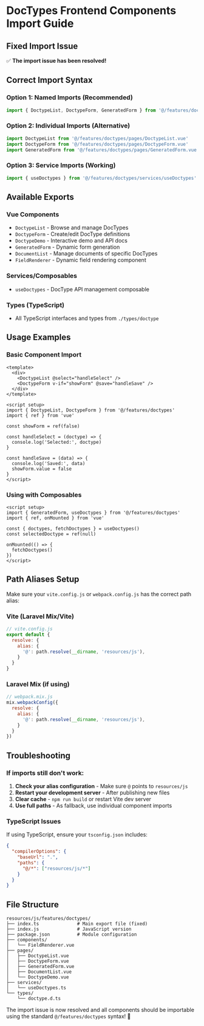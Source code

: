 # DocTypes Frontend Components Import Guide

## Fixed Import Issue

✅ **The import issue has been resolved!**

## Correct Import Syntax

### Option 1: Named Imports (Recommended)
```javascript
import { DoctypeList, DoctypeForm, GeneratedForm } from '@/features/doctypes'
```

### Option 2: Individual Imports (Alternative)
```javascript
import DoctypeList from '@/features/doctypes/pages/DoctypeList.vue'
import DoctypeForm from '@/features/doctypes/pages/DoctypeForm.vue'
import GeneratedForm from '@/features/doctypes/pages/GeneratedForm.vue'
```

### Option 3: Service Imports (Working)
```javascript
import { useDoctypes } from '@/features/doctypes/services/useDoctypes'
```

## Available Exports

### Vue Components
- `DoctypeList` - Browse and manage DocTypes
- `DoctypeForm` - Create/edit DocType definitions  
- `DoctypeDemo` - Interactive demo and API docs
- `GeneratedForm` - Dynamic form generation
- `DocumentList` - Manage documents of specific DocTypes
- `FieldRenderer` - Dynamic field rendering component

### Services/Composables
- `useDoctypes` - DocType API management composable

### Types (TypeScript)
- All TypeScript interfaces and types from `./types/doctype`

## Usage Examples

### Basic Component Import
```vue
<template>
  <div>
    <DoctypeList @select="handleSelect" />
    <DoctypeForm v-if="showForm" @save="handleSave" />
  </div>
</template>

<script setup>
import { DoctypeList, DoctypeForm } from '@/features/doctypes'
import { ref } from 'vue'

const showForm = ref(false)

const handleSelect = (doctype) => {
  console.log('Selected:', doctype)
}

const handleSave = (data) => {
  console.log('Saved:', data)
  showForm.value = false
}
</script>
```

### Using with Composables
```vue
<script setup>
import { GeneratedForm, useDoctypes } from '@/features/doctypes'
import { ref, onMounted } from 'vue'

const { doctypes, fetchDoctypes } = useDoctypes()
const selectedDoctype = ref(null)

onMounted(() => {
  fetchDoctypes()
})
</script>
```

## Path Aliases Setup

Make sure your `vite.config.js` or `webpack.config.js` has the correct path alias:

### Vite (Laravel Mix/Vite)
```javascript
// vite.config.js
export default {
  resolve: {
    alias: {
      '@': path.resolve(__dirname, 'resources/js'),
    }
  }
}
```

### Laravel Mix (if using)
```javascript
// webpack.mix.js
mix.webpackConfig({
  resolve: {
    alias: {
      '@': path.resolve(__dirname, 'resources/js'),
    }
  }
})
```

## Troubleshooting

### If imports still don't work:

1. **Check your alias configuration** - Make sure `@` points to `resources/js`
2. **Restart your development server** - After publishing new files
3. **Clear cache** - `npm run build` or restart Vite dev server
4. **Use full paths** - As fallback, use individual component imports

### TypeScript Issues
If using TypeScript, ensure your `tsconfig.json` includes:
```json
{
  "compilerOptions": {
    "baseUrl": ".",
    "paths": {
      "@/*": ["resources/js/*"]
    }
  }
}
```

## File Structure
```
resources/js/features/doctypes/
├── index.ts              # Main export file (fixed)
├── index.js              # JavaScript version  
├── package.json          # Module configuration
├── components/
│   └── FieldRenderer.vue
├── pages/
│   ├── DoctypeList.vue
│   ├── DoctypeForm.vue
│   ├── GeneratedForm.vue
│   ├── DocumentList.vue
│   └── DoctypeDemo.vue
├── services/
│   └── useDoctypes.ts
└── types/
    └── doctype.d.ts
```

The import issue is now resolved and all components should be importable using the standard `@/features/doctypes` syntax! 🎉

